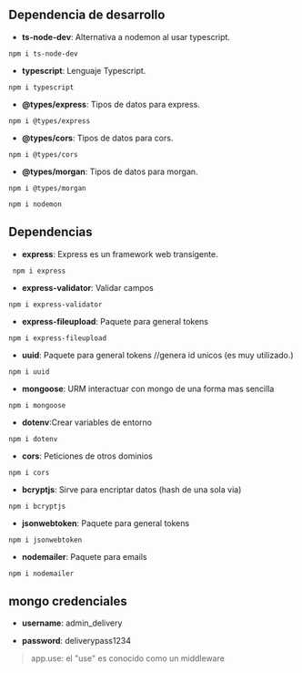 Dependencia de desarrollo
---
* **ts-node-dev**: Alternativa a nodemon al usar typescript.  
``` 
npm i ts-node-dev
```

* **typescript**: Lenguaje Typescript.  
``` 
npm i typescript
```

* **@types/express**: Tipos de datos para express.  
``` 
npm i @types/express
```

* **@types/cors**: Tipos de datos para cors.  
``` 
npm i @types/cors
```

* **@types/morgan**: Tipos de datos para morgan.  
``` 
npm i @types/morgan
```

```
npm i nodemon
```

Dependencias
---

* **express**: Express es un framework web transigente.  
```
 npm i express
```

* **express-validator**: Validar campos
``` 
npm i express-validator
```

* **express-fileupload**: Paquete para general tokens
```
npm i express-fileupload
```
* **uuid**: Paquete para general tokens //genera id unicos (es muy utilizado.)
```
npm i uuid
```

* **mongoose**: URM interactuar con mongo de una forma mas sencilla
```
npm i mongoose
```

* **dotenv**:Crear variables de entorno
```
npm i dotenv
```

* **cors**: Peticiones de otros dominios
```
npm i cors
```


* **bcryptjs**: Sirve para encriptar datos (hash de una sola via)
```
npm i bcryptjs
```


* **jsonwebtoken**: Paquete para general tokens
```
npm i jsonwebtoken
```

* **nodemailer**: Paquete para emails
```
npm i nodemailer
```


mongo credenciales
---
* **username**: admin_delivery

* **password**: deliverypass1234



>app.use: el "use" es conocido como un middleware 